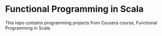# Functional Programming in Scala
This repo contains programming projects from Cousera course, Functional Programming in Scala.
